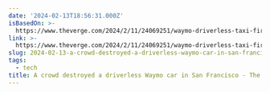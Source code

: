 ```yaml
---
date: '2024-02-13T18:56:31.000Z'
isBasedOn: >-
  https://www.theverge.com/2024/2/11/24069251/waymo-driverless-taxi-fire-vandalized-video-san-francisco-china-town
link: >-
  https://www.theverge.com/2024/2/11/24069251/waymo-driverless-taxi-fire-vandalized-video-san-francisco-china-town
slug: 2024-02-13-a-crowd-destroyed-a-driverless-waymo-car-in-san-francisco-the-verge
tags:
  - tech
title: A crowd destroyed a driverless Waymo car in San Francisco - The Verge
---
```


